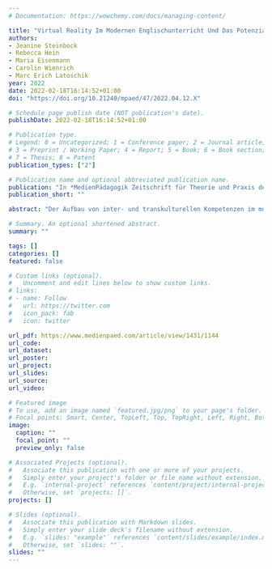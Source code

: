 ```yaml
---
# Documentation: https://wowchemy.com/docs/managing-content/

title: "Virtual Reality Im Modernen Englischunterricht Und Das Potenzial Für Inter  Und Transkulturelles Lernen"
authors:
- Jeanine Steinbock
- Rebecca Hein
- Maria Eisenmann
- Carolin Wienrich
- Marc Erich Latoschik
year: 2022
date: 2022-02-18T16:14:52+01:00
doi: "https://doi.org/10.21240/mpaed/47/2022.04.12.X"

# Schedule page publish date (NOT publication's date).
publishDate: 2022-02-18T16:14:52+01:00

# Publication type.
# Legend: 0 = Uncategorized; 1 = Conference paper; 2 = Journal article;
# 3 = Preprint / Working Paper; 4 = Report; 5 = Book; 6 = Book section;
# 7 = Thesis; 8 = Patent
publication_types: ["2"]

# Publication name and optional abbreviated publication name.
publication: "In *MedienPädagogik Zeitschrift für Theorie und Praxis der Medienbildung*, Vol. 47, pp. 246-266. 2022."
publication_short: ""

abstract: "Der Aufbau von inter- und transkulturellen Kompetenzen im modernen Englischunterricht verlangt nach authentischen, kulturübergreifenden Begegnungs- und Kommunikationssituationen. Virtual Reality (VR) als Ort der Partizipation und Konstruktion kann dem Erwerb kultureller Kompetenzen zentrale Vorteile bieten, die die physischen Grenzen des Klassenzimmers auflösen und Lernende weltweit in authentische Kommunikationssituationen mit Lernenden treten lassen. Als Teil des Forschungsinteresses soll dabei untersucht werden, inwiefern Avatare, Kontexte und virtuelle Objekte Initiatoren und Begleiter kultureller Lernprozesse sein können. Für den Forschungsfokus auf virtuelle Objekte wurde eigens das InteractionSuitcase entwickelt, eine Sammlung virtueller Objekte, die unterschiedliche Stereotypisierungsgrade aufweisen und von Lernenden in der Kommunikationssituation genutzt werden können. Aufbauend auf dieser Entwicklung wurde ein universitäres Seminarkonzept entwickelt, in dem die Studierenden handlungs- und produktorientiert Unterrichtskonzepte für den Einsatz von VR im Fremdsprachenunterricht entwerfen. Ziel dieses Beitrages ist, die Entwicklung der VR-Welt und des Seminarkonzeptes vor dem Hintergrund medien- und kulturdidaktischer sowie empirischer Überlegungen vorzustellen (1) und anschliessend über die Ergebnisse der empirischen Begleitforschung zu berichten (2)."

# Summary. An optional shortened abstract.
summary: ""

tags: []
categories: []
featured: false

# Custom links (optional).
#   Uncomment and edit lines below to show custom links.
# links:
# - name: Follow
#   url: https://twitter.com
#   icon_pack: fab
#   icon: twitter

url_pdf: https://www.medienpaed.com/article/view/1431/1144
url_code:
url_dataset:
url_poster:
url_project:
url_slides:
url_source:
url_video:

# Featured image
# To use, add an image named `featured.jpg/png` to your page's folder. 
# Focal points: Smart, Center, TopLeft, Top, TopRight, Left, Right, BottomLeft, Bottom, BottomRight.
image:
  caption: ""
  focal_point: ""
  preview_only: false

# Associated Projects (optional).
#   Associate this publication with one or more of your projects.
#   Simply enter your project's folder or file name without extension.
#   E.g. `internal-project` references `content/project/internal-project/index.md`.
#   Otherwise, set `projects: []`.
projects: []

# Slides (optional).
#   Associate this publication with Markdown slides.
#   Simply enter your slide deck's filename without extension.
#   E.g. `slides: "example"` references `content/slides/example/index.md`.
#   Otherwise, set `slides: ""`.
slides: ""
---
```

